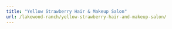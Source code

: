 ```yaml
---
title: "Yellow Strawberry Hair & Makeup Salon"
url: /lakewood-ranch/yellow-strawberry-hair-and-makeup-salon/
---
```

